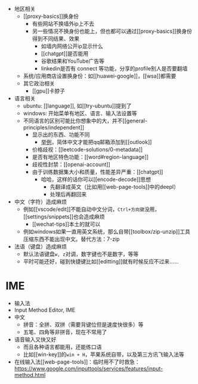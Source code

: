 - 地区相关
  - [[proxy-basics]]换身份
    - 有些网站不换墙外ip上不去
    - 另一些情况不换身份也能上，但也都可以通过[[proxy-basics]]换身份得到不同结果、效果
      - 如墙内网络公开ip显示什么
      - [[chatgpt]]是否能用
      - 谷歌结果和YouTube广告等
      - linkedin是否有 connect 等功能，分享的profile别人是否要翻墙
  - 系统/应用商店设置换身份：如[[huawei-google]]，[[wsa]]都需要
  - 其它政治相关
    - [[gpu]]卡脖子
- 语言相关
  - ubuntu: [[language]], 如[[try-ubuntu]]提到了
  - windows: 开始菜单有地区、语言、输入法设置等
  - 不同语言的区别可能比你想象中的大，并不[[general-principles/independent]]
    - 显示出的东西、功能不同
      - [举例](https://support.microsoft.com/zh-cn/office/%E5%B0%86-qqmail-%E5%B8%90%E6%88%B7%E6%B7%BB%E5%8A%A0%E5%88%B0outlook-34ef1254-0d07-405a-856f-0409c7c905eb)，简体中文才能把qq邮箱添加到[[outlook]]
    - 价格歧视：[[leetcode-solutions/0-metadata]]
    - 是否有地区特色功能：[[word#region-language]]
    - 歧视性封禁：[[openai-account]]
    - 由于训练数据集大小和质量，性能差异严重：[[chatgpt]]
      - 哈哈，这样的话你可以[[encode-decode]]思想
        - 先翻译成英文（比如用[[web-page-tools]]中的deepl）
        - 处理后再翻回来
- 中文（字符）造成麻烦
  - 例如[[vscode/edit]]不能自动中文分词，`Ctrl+方向键`没用，[[settings/snippets]]也会造成麻烦
    - [[wechat-tips]]本土的就可以
  - 例如windows如果一直用英文系统，那么自带[[toolbox/zip-unzip]]工具压缩东西不能出现中文。替代方法：7-zip
- 法语（键盘）造成麻烦
  - 默认法语键盘`w, z`对调，数字键也不是数字，等等
  - 平时可能还好，碰到快捷键比如[[editting]]就有时候反应不过来……
# IME
- 输入法
- Input Method Editor, IME
- 中文
  - 拼音：全拼、双拼（需要背键位但是速度快很多）等
  - 五笔、四角等非拼音，现在不常用了
- 语音输入又快又好
  - 而且各种语言都能用，还能练口语
  - 比如[[win-key]]的`win + H`，苹果系统自带，以及第三方讯飞输入法等
- 在线输入法[[web-page-tools]]：临时用不了时救急：https://www.google.com/inputtools/services/features/input-method.html